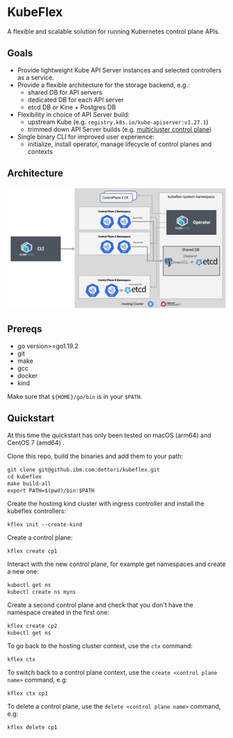 # KubeFlex

A flexible and scalable solution for running Kubernetes control plane APIs.

## Goals

- Provide lightweight Kube API Server instances and selected controllers as a service.
- Provide a flexible architecture for the storage backend, e.g.:
    - shared DB for API servers
    - dedicated DB for each API server
    - etcd DB or Kine + Postgres DB
- Flexibility in choice of API Server build:
    - upstream Kube (e.g. `registry.k8s.io/kube-apiserver:v1.27.1`)    
    - trimmed down API Server builds (e.g. [multicluster control plane](https://github.com/open-cluster-management-io/multicluster-controlplane))
- Single binary CLI for improved user experience:
    - initialize, install operator, manage lifecycle of control planes and contexts

## Architecture

![image info](./docs/images/kubeflex-arch.png)

## Prereqs

- go version>=go1.19.2 
- git
- make 
- gcc
- docker
- kind

Make sure that `${HOME}/go/bin` is in your `$PATH`.

## Quickstart
At this time the quickstart has only been tested on macOS (arm64) and CentOS 7 (amd64) .

Clone this repo, build the binaries and add them to your path:

```shell
git clone git@github.ibm.com:dettori/kubeflex.git
cd kubeflex
make build-all
export PATH=$(pwd)/bin:$PATH
```

Create the hostimg kind cluster with ingress controller and install 
the kubeflex controllers:

```shell
kflex init --create-kind
```

Create a control plane:

```shell 
kflex create cp1
```

Interact with the new control plane, for example get namespaces and create a new one:

```shell
kubectl get ns
kubectl create ns myns
```

Create a second control plane and check that you don't have the namespace created in the
first one:

```shell
kflex create cp2
kubectl get ns
```

To go back to the hosting cluster context, use the `ctx` command:

```shell
kflex ctx
```

To switch back to a control plane context, use the 
`create <control plane name>` command, e.g:

```shell
kflex ctx cp1
```

To delete a control plane, use the `delete <control plane name>` command, e.g:

```shell
kflex delete cp1
```
